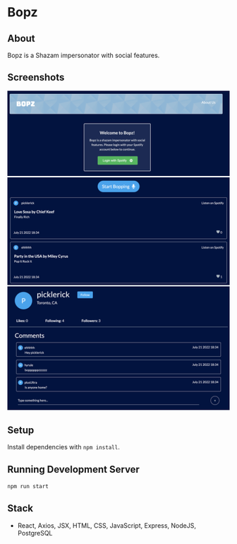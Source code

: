 # Bopz

## About
Bopz is a Shazam impersonator with social features.

## Screenshots
!["Screenshot of login"](https://github.com/maddyzt/bopz/blob/master/client/public/images/ss1.png?raw=true)
!["Screenshot of feed"](https://github.com/maddyzt/bopz/blob/master/client/public/images/ss2.png?raw=true)
!["Screenshot of profile](https://github.com/maddyzt/bopz/blob/master/client/public/images/ss3.png?raw=true)

## Setup

Install dependencies with `npm install`.

## Running Development Server

```sh
npm run start
```


## Stack
- React, Axios, JSX, HTML, CSS, JavaScript, Express, NodeJS, PostgreSQL